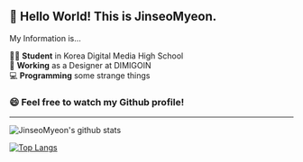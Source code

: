 ## 👋 Hello World! This is JinseoMyeon. <br />

My Information is...

🧑‍🎓 **Student** in Korea Digital Media High School <br>
🏫 **Working** as a Designer at DIMIGOIN <br>
💻 **Programming** some strange things

### 😄 Feel free to watch my Github profile!
-----
![JinseoMyeon's github stats](https://github-readme-stats.vercel.app/api?username=JinseoMyeon&show_icons=true)

[![Top Langs](https://github-readme-stats.vercel.app/api/top-langs/?username=JinseoMyeon)](https://github.com/anuraghazra/github-readme-stats)


